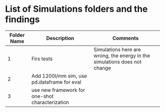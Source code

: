 # List of Simulations folders and the findings


| Folder Name   | Description    | Comments |
|-----|----------------------|----------------------|
| 1 | Firs tests  | Simulations here are wrong, the energy in the simulations does not change | 
| 2 | Add 1200l/mm sim, use pd.dataframe for eval  |              |
| 3 | use new framework for one-shot characterization  |              |

